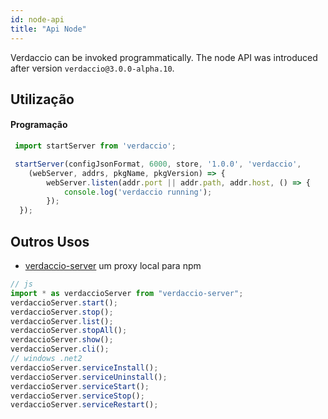 ```yaml
---
id: node-api
title: "Api Node"
---
```

Verdaccio can be invoked programmatically. The node API was introduced after version `verdaccio@3.0.0-alpha.10`.

## Utilização

#### Programação

```js
 import startServer from 'verdaccio'; 

 startServer(configJsonFormat, 6000, store, '1.0.0', 'verdaccio',
    (webServer, addrs, pkgName, pkgVersion) => {
        webServer.listen(addr.port || addr.path, addr.host, () => {
            console.log('verdaccio running');
        });
  });
```

## Outros Usos

* [verdaccio-server](https://github.com/boringame/verdaccio-server) um proxy local para npm

```js
// js
import * as verdaccioServer from "verdaccio-server";
verdaccioServer.start();
verdaccioServer.stop();
verdaccioServer.list();
verdaccioServer.stopAll();
verdaccioServer.show();
verdaccioServer.cli();
// windows .net2
verdaccioServer.serviceInstall();
verdaccioServer.serviceUninstall();
verdaccioServer.serviceStart();
verdaccioServer.serviceStop();
verdaccioServer.serviceRestart();
```
